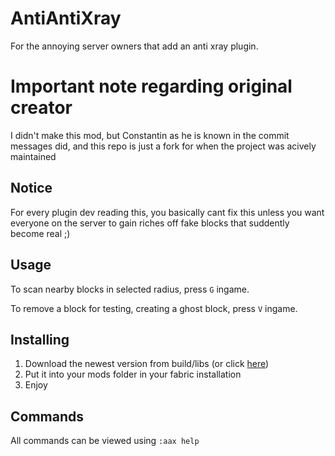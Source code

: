# AntiAntiXray
For the annoying server owners that add an anti xray plugin.

# Important note regarding original creator
I didn't make this mod, but Constantin as he is known in the commit messages did, and this repo is just a fork for when the project was acively maintained 

## Notice
For every plugin dev reading this, you basically cant fix this unless you want everyone on the server to gain riches off fake blocks that suddently become real ;)

## Usage
To scan nearby blocks in selected radius, press `G` ingame.

To remove a block for testing, creating a ghost block, press `V` ingame.

## Installing
1. Download the newest version from build/libs (or click [here](https://github.com/AriliusClient/AntiAntiXray/raw/master/build/libs/AntiAntiXray-1.7.jar))
2. Put it into your mods folder in your fabric installation
3. Enjoy

## Commands
All commands can be viewed using `:aax help`
